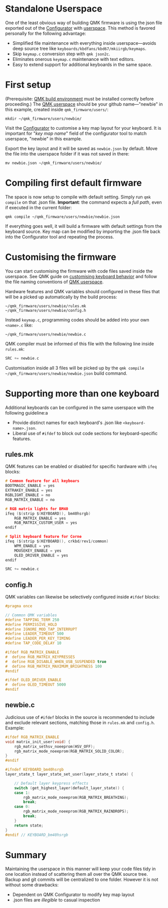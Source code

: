 # Standalone Userspace

One of the least obvious way of building QMK firmware is using the json file exported out of the [Configurator](https://config.qmk.fm/) with [userspace](https://docs.qmk.fm/#/feature_userspace). This method is favored personally for the following advantage:

* Simplified file maintenance with everything inside userspace—avoids deep source tree like `keyboards/kbdfans/kbd67/mkiirgb/keymaps`.
* Skip `keymap.c` conversion step with `qmk json2c`. 
* Eliminates onerous `keymap.c` maintenance with text editors.
* Easy to extend support for additional keyboards in the same space.


# First setup 
(Prerequisite: [QMK build environment](https://docs.qmk.fm/#/newbs_getting_started) must be installed correctly before proceeding.) The [QMK userspace](https://docs.qmk.fm/#/feature_userspace) should be your github name—"newbie" in this example, created inside `qmk_firmware/users/`:
```
mkdir ~/qmk_firmware/users/newbie/
```
Visit the [Configurator](https://config.qmk.fm/) to customise a key map layout for your keyboard. It is important for "*key map name*" field of the configurator tool to match userspace, "newbie" in this example. 

Export the key layout and it will be saved as `newbie.json` by default. Move the file into the userspace folder if it was not saved in there:
```
mv newbie.json ~/qmk_firmware/users/newbie/
```


# Compiling first default firmware
The space is now setup to compile with default setting. Simply run `qmk compile` on that .json file. **Important**: the command expects a *full path*, even if executed in the current folder:
```
qmk compile ~/qmk_firmware/users/newbie/newbie.json
```
If everything goes well, it will build a firmware with default settings from the keyboard source. Key map can be modified by importing the .json file back into the Configurator tool and repeating the process.


# Customising the firmware
You can start customising the firmware with code files saved inside the userspace. See QMK guide on [customising keyboard behavior](https://docs.qmk.fm/#/custom_quantum_functions) and follow the file naming conventions of [QMK userspace](https://docs.qmk.fm/#/feature_userspace).

Hardware features and QMK variables should configured in these files that will be a picked up automatically by the build process:
```
~/qmk_firmware/users/newbie/rules.mk
~/qmk_firmware/users/newbie/config.h
```
Instead `keymap.c`, programming codes should be added into your own `<name>.c` like:
```
~/qmk_firmware/users/newbie/newbie.c
```
QMK compiler must be informed of this file with the following line inside `rules.mk`:
```c
SRC += newbie.c
```

Customisation inside all 3 files will be picked up by the `qmk compile ~/qmk_firmware/users/newbie/newbie.json` build command.


# Supporting more than one keyboard
Additional keyboards can be configured in the same userspace with the following guideline:a
* Provide distinct names for each keyboard's .json like `<keyboard-name>.json`.
* Liberal use of `#ifdef` to block out code sections for keyboard-specific features.

## rules.mk
QMK features can be enabled or disabled for specific hardware with `ifeq` blocks:
```c
# Common feature for all keyboars
BOOTMAGIC_ENABLE = yes
EXTRAKEY_ENABLE = yes
RGBLIGHT_ENABLE = no
RGB_MATRIX_ENABLE = no

# RGB matrix lights for BM40
ifeq ($(strip $(KEYBOARD)), bm40hsrgb)
    RGB_MATRIX_ENABLE = yes
    RGB_MATRIX_CUSTOM_USER = yes
endif

# Split keyboard feature for Corne
ifeq ($(strip $(KEYBOARD)), crkbd/rev1/common)
    WPM_ENABLE = yes
    MOUSEKEY_ENABLE = yes
    OLED_DRIVER_ENABLE = yes
endif

SRC += newbie.c
```

## config.h
QMK variables can likewise be selectively configured inside `#ifdef` blocks:
```c
#pragma once

// Common QMK variables
#define TAPPING_TERM 250
#define PERMISSIVE_HOLD
#define IGNORE_MOD_TAP_INTERRUPT
#define LEADER_TIMEOUT 500
#define LEADER_PER_KEY_TIMING
#define TAP_CODE_DELAY 10

#ifdef RGB_MATRIX_ENABLE
#  define RGB_MATRIX_KEYPRESSES
#  define RGB_DISABLE_WHEN_USB_SUSPENDED true
#  define RGB_MATRIX_MAXIMUM_BRIGHTNESS 100
#endif

#ifdef OLED_DRIVER_ENABLE
#  define OLED_TIMEOUT 5000
#endif
```

## newbie.c
Judicious use of `#ifdef` blocks in the source is recommended to include and exclude relevant sections, matching those in `rules.mk` and `config.h`. Example:
```c
#ifdef RGB_MATRIX_ENABLE
void matrix_init_user(void) {
    rgb_matrix_sethsv_noeeprom(HSV_OFF);
    rgb_matrix_mode_noeeprom(RGB_MATRIX_SOLID_COLOR);
}
#endif

#ifndef KEYBOARD_bm40hsrgb
layer_state_t layer_state_set_user(layer_state_t state) {

    // Default layer keypress effects
    switch (get_highest_layer(default_layer_state)) {
    case 1:
        rgb_matrix_mode_noeeprom(RGB_MATRIX_BREATHING);
        break;
    case 0:
        rgb_matrix_mode_noeeprom(RGB_MATRIX_RAINDROPS);
        break;
    }
    return state;
}
#endif // KEYBOARD_bm40hsrgb
```

# Summary
Maintaining the userspace in this manner will keep your code files tidy in one location instead of scattering them all over the QMK source tree. Backup and git commits will be centralized to one folder. However it is not without some drawbacks:
* Dependent on QMK Configurator to modify key map layout
* .json files are *illegible* to casual inspection
